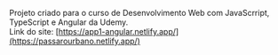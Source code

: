 Projeto criado para o curso de Desenvolvimento Web com JavaScrript, TypeScript e Angular da Udemy.
<br>
Link do site: [https://app1-angular.netlify.app/](https://passarourbano.netlify.app/)
